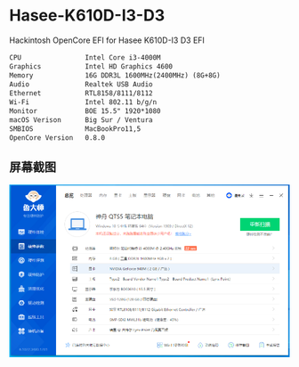 # Hasee-K610D-I3-D3
Hackintosh OpenCore EFI for Hasee K610D-I3 D3 EFI
```
CPU                Intel Core i3-4000M
Graphics           Intel HD Graphics 4600
Memory             16G DDR3L 1600MHz(2400MHz) (8G+8G)
Audio              Realtek USB Audio
Ethernet           RTL8158/8111/8112
Wi-Fi              Intel 802.11 b/g/n
Monitor            BOE 15.5" 1920*1080
macOS Verison      Big Sur / Ventura
SMBIOS             MacBookPro11,5
OpenCore Version   0.8.0
```

屏幕截图
-----
![avatar](https://raw.githubusercontent.com/kanhai-ps/Hasee-K610D-I3-D3/main/screenshots/screenshot1.png)